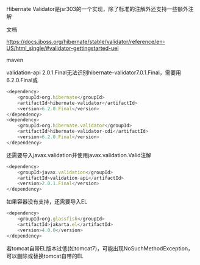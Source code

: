 Hibernate Validator是jsr303的一个实现，除了标准的注解外还支持一些额外注解



文档

https://docs.jboss.org/hibernate/stable/validator/reference/en-US/html_single/#validator-gettingstarted-uel



maven

validation-api 2.0.1.Final无法识别hibernate-validator7.0.1.Final，需要用6.2.0.Final或

```javascript
<dependency>
    <groupId>org.hibernate</groupId>
    <artifactId>hibernate-validator</artifactId>
    <version>6.2.0.Final</version>
</dependency>
<dependency>
    <groupId>org.hibernate.validator</groupId>
    <artifactId>hibernate-validator-cdi</artifactId>
    <version>6.2.0.Final</version>
</dependency>
```

还需要导入javax.validation并使用javax.validation.Valid注解

```javascript
<dependency>
    <groupId>javax.validation</groupId>
    <artifactId>validation-api</artifactId>
    <version>2.0.1.Final</version>
</dependency>
```

如果容器没有支持，还需要导入EL

```javascript
<dependency>
    <groupId>org.glassfish</groupId>
    <artifactId>jakarta.el</artifactId>
    <version>4.0.0</version>
</dependency>
```

若tomcat自带EL版本过低(如tomcat7)，可能出现NoSuchMethodException，可以删除或替换tomcat自带的EL